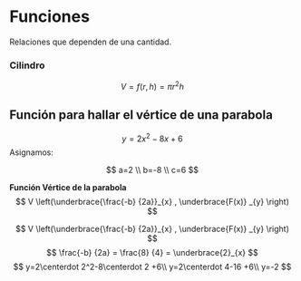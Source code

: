 # Funciones
Relaciones que dependen de una cantidad. 
### Cilindro
$$ V = f(r, h) = \pi r^2h$$

## Función para hallar el vértice de una parabola
$$y = 2x^2-8x+6$$
Asignamos:

$$
a=2 \\ b=-8 \\ c=6
$$

**Función Vértice de la parabola**
$$
V \left(\underbrace{\frac{-b} {2a}}_{x} , \underbrace{F(x)} _{y} \right)  
$$

 $$
V \left(\underbrace{\frac{-b} {2a}}_{x} , \underbrace{F(x)} _{y} \right)  
$$
$$
\frac{-b} {2a} = \frac{8} {4} = \underbrace{2}_{x}
$$
$$
y=2\centerdot 2^2-8\centerdot 2 +6\\
y=2\centerdot 4-16 +6\\
y=-2
$$
<!--stackedit_data:
eyJoaXN0b3J5IjpbLTEzMTY4NjI4NjAsMTU5NjMwNjc0MywxOT
QxNTQxNDg4LDExMTYzMzI2OTEsLTQwNTA0Mjc0NiwtMTc2MzAy
MzI4Niw2MjgwMjc3NDksMTgzOTQ1MTQ3OSwtMTY2OTExMTMzOC
wxMTEzNDY0MjMyLDU1MzIzMTg2NiwxMjc3MjYyNTY4XX0=
-->